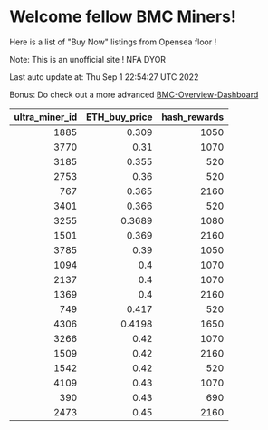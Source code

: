 # Welcome fellow BMC Miners!
Here is a list of "Buy Now" listings from Opensea floor !

Note: This is an unofficial site ! NFA DYOR

Last auto update at: Thu Sep  1 22:54:27 UTC 2022

Bonus: Do check out a more advanced [BMC-Overview-Dashboard](https://dune.com/defifunk/BMC-Overview-Dashboard)


|   ultra_miner_id |   ETH_buy_price |   hash_rewards |
|-----------------:|----------------:|---------------:|
|             1885 |          0.309  |           1050 |
|             3770 |          0.31   |           1070 |
|             3185 |          0.355  |            520 |
|             2753 |          0.36   |            520 |
|              767 |          0.365  |           2160 |
|             3401 |          0.366  |            520 |
|             3255 |          0.3689 |           1080 |
|             1501 |          0.369  |           2160 |
|             3785 |          0.39   |           1050 |
|             1094 |          0.4    |           1070 |
|             2137 |          0.4    |           1070 |
|             1369 |          0.4    |           2160 |
|              749 |          0.417  |            520 |
|             4306 |          0.4198 |           1650 |
|             3266 |          0.42   |           1070 |
|             1509 |          0.42   |           2160 |
|             1542 |          0.42   |            520 |
|             4109 |          0.43   |           1070 |
|              390 |          0.43   |            690 |
|             2473 |          0.45   |           2160 |
